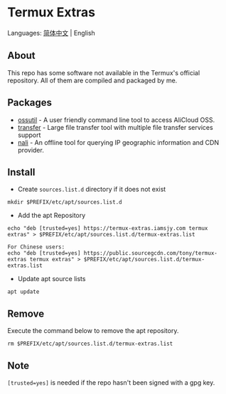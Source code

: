 # Termux Extras
 Languages: [简体中文](README.zh-CN.md) | English
## About
This repo has some software not available in the Termux's official repository. All of them are compiled and packaged by me.
## Packages
- [ossutil](https://github.com/aliyun/ossutil) - A user friendly command line tool to access AliCloud OSS.
- [transfer](https://github.com/Mikubill/transfer) - Large file transfer tool with multiple file transfer services support
- [nali](https://github.com/zu1k/nali) - An offline tool for querying IP geographic information and CDN provider.
## Install
- Create `sources.list.d` directory if it does not exist
```
mkdir $PREFIX/etc/apt/sources.list.d
```
- Add the apt Repository
```
echo "deb [trusted=yes] https://termux-extras.iamsjy.com termux extras" > $PREFIX/etc/apt/sources.list.d/termux-extras.list

For Chinese users: 
echo "deb [trusted=yes] https://public.sourcegcdn.com/tony/termux-extras termux extras" > $PREFIX/etc/apt/sources.list.d/termux-extras.list
```
- Update apt source lists
```
apt update
```
## Remove
Execute the command below to remove the apt repository.
```
rm $PREFIX/etc/apt/sources.list.d/termux-extras.list
```

## Note
`[trusted=yes]` is needed if the repo hasn't been signed with a gpg key.
